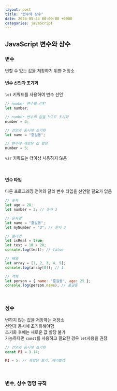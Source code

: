 ```yaml
---
layout: post
title: "변수와 상수"
date: 2024-05-24 00:00:00 +0900
categories: javaScript
---
```


## JavaScript 변수와 상수

### 변수

변할 수 있는 값을 저장하기 위한 저장소

#### 변수 선언과 초기화

`let` 키워드를 사용하여 변수 선언

```javascript
// number 변수를 선언
let number;

// number 변수의 값을 3으로 초기화
number = 3;

// 선언과 동시에 초기화
let name = "홍길동";

// 변수에 새로운 값 할당
number = 5;
```

`var` 키워드는 더이상 사용하지 않음

<br>

#### 변수 타입

다른 프로그래밍 언어와 달리 변수 타입을 선언할 필요가 없음

```javascript
// 숫자
let age = 28;
let number = 3; // 숫자 3

// 문자열
let name = "홍길동";
let myNumber = "3"; // 문자 3

// 불리언
let isReal = true;
let test = 10 > 20;
console.log(test); // false

// 배열
let array = [1, 2, 3, 4, 5];
console.log(array[0]); // 1

// 객체
let person = { name: "홍길동", age: 25 };
console.log(person.name); // 홍길동
```

<br>

### 상수

변하지 않는 값을 저장하는 저장소<br>
선언과 동시에 초기화해야함<br>
초기화 후에는 새로운 값 할당 불가<br>
가능하다면 `const`를 사용하고 필요한 경우 `let`사용을 권장<br>

```javascript
// 선언과 동시에 초기화
const PI = 3.14;

PI = 5; // 재할당 불가, 에러발생
```

<br>

### 변수, 상수 명명 규칙

<!-- // 변수, 상수 명명 규칙
            // 1. 첫 글자는 반드시 영문자 | $ | _(underscore) 로 시작한다.
            // 2. 변수나 상수 이름은 가급적 의미있게 만든다.
            // 3. 변수는 소문자로 시작하고 카멜(camel) 규칙을 따른다.
            // 4. 상수는 대문자만으로 쓰는 것을 추천
            //  두 단어 이상 결합하는 경우 underscore 사용
            // 5. 영문자는 대소문자를 구분한다.
            // 6. 예약어(키워드)는 변수 또는 상수명으로 사용할 수 없다.
            // 7. 공백은 포함하지 않는다.

            // 프로그래밍 표기법
            // 1. Camel Case (카멜 규칙)
            // ex) phoneNumberAddress
            // 2. Pascal Case (파스칼 케이스)
            // ex) PhoneNumberAddress
            // 3. Kebab Case (케밥)
            // ex) phone-number-address
            // 4. Snake Case (스네이크)
            // ex) phone_number_address -->

<br>
